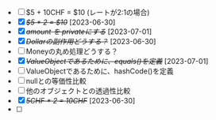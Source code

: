 * [ ] $5 + 10CHF = $10 (レートが2:1の場合)
* [X] ~~*$5 * 2 = $10*~~ [2023-06-30]
* [X] ~~*amount を privateにする*~~ [2023-07-01]
* [X] ~~*Dollarの副作用どうする？*~~ [2023-06-30]
* [ ] Moneyの丸め処理どうする？
* [X] ~~*ValueObjectであるために、equals()を定義*~~ [2023-07-01]
* [ ] ValueObjectであるために、hashCode()を定義
* [ ] nullとの等価性比較
* [ ] 他のオブジェクトとの透過性比較
* [X] ~~*5CHF * 2 = 10CHF*~~ [2023-06-30]
* [ ] 
